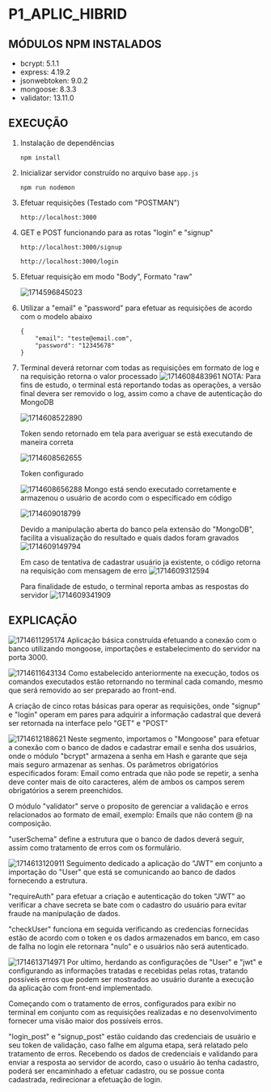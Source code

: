 # P1_APLIC_HIBRID

## MÓDULOS NPM INSTALADOS

* bcrypt: 5.1.1
* express: 4.19.2
* jsonwebtoken: 9.0.2
* mongoose: 8.3.3
* validator: 13.11.0

## EXECUÇÃO

1. Instalação de dependências

   ```node
   npm install
   ```
2. Inicializar servidor construído no arquivo base `app.js`

   ```node
   npm run nodemon
   ```
3. Efetuar requisições (Testado com "POSTMAN")

   ```REQUEST
   http://localhost:3000
   ```
4. GET e POST funcionando para as rotas "login" e "signup"

   ```POST
   http://localhost:3000/signup
   ```

   ```post
   http://localhost:3000/login
   ```
5. Efetuar requisição em modo "Body", Formato "raw"

   ![1714596845023](image/README/1714596845023.png)
6. Utilizar a "email" e "password" para efetuar as requisições de acordo com o modelo abaixo

   ```
   {
       "email": "teste@email.com",
       "password": "12345678"
   }
   ```
7. Terminal deverá retornar com todas as requisições em formato de log e na requisição retorna o valor processado
   ![1714608483961](image/README/1714608483961.png)
   NOTA: Para fins de estudo, o terminal está reportando todas as operações, a versão final devera ser removido o log, assim como a chave de autenticação do MongoDB

   ![1714608522890](image/README/1714608522890.png)

   Token sendo retornado em tela para averiguar se está executando de maneira correta

   ![1714608562655](image/README/1714608562655.png)

   Token configurado

   ![1714608656288](image/README/1714608656288.png)
   Mongo está sendo executado corretamente e armazenou o usuário de acordo com o especificado em código

   ![1714609018799](image/README/1714609018799.png)

   Devido a manipulação aberta do banco pela extensão do "MongoDB", facilita a visualização do resultado e quais dados foram gravados
   ![1714609149794](image/README/1714609149794.png)

   Em caso de tentativa de cadastrar usuário ja existente, o código retorna na requisição com mensagem de erro
   ![1714609312594](image/README/1714609312594.png)

   Para finalidade de estudo, o terminal reporta ambas as respostas do servidor
   ![1714609341909](image/README/1714609341909.png)

## EXPLICAÇÃO

![1714611295174](image/README/1714611295174.png)
Aplicação básica construída efetuando a conexão com o banco utilizando mongoose, importações e estabelecimento do servidor na porta 3000.

![1714611643134](image/README/1714611643134.png)
Como estabelecido anteriormente na execução, todos os comandos executados estão retornando no terminal cada comando, mesmo que será removido ao ser preparado ao front-end.

A criação de cinco rotas básicas para operar as requisições, onde "signup" e "login" operam em pares para adquirir a informação cadastral que deverá ser retornada na interface pelo "GET" e "POST"

![1714612188621](image/README/1714612188621.png)
Neste segmento, importamos o "Mongoose" para efetuar a conexão com o banco de dados e cadastrar email e senha dos usuários, onde o módulo "bcrypt" armazena a senha em Hash e garante  que seja mais seguro armazenar as senhas. Os parâmetros obrigatórios especificados foram: Email como entrada que não pode se repetir, a senha deve conter mais de oito caracteres, além de ambos os campos serem obrigatórios a serem preenchidos.

O módulo "validator" serve o proposito de gerenciar a validação e erros relacionados ao formato de email, exemplo: Emails que não contem @ na composição.

"userSchema" define a estrutura que o banco de dados deverá seguir, assim como tratamento de erros com os formulário.

![1714613120911](image/README/1714613120911.png)
Seguimento dedicado a aplicação do "JWT" em conjunto a importação do "User" que está se comunicando ao banco de dados fornecendo a estrutura.

"requireAuth" para efetuar a criação e autenticação do token "JWT" ao verificar a chave secreta se bate com o cadastro do usuário para evitar fraude na manipulação de dados.

"checkUser" funciona em seguida verificando as credencias fornecidas estão de acordo com o token e os dados armazenados em banco, em caso de falha no login ele retornara "nulo" e o usuários não será autenticado.

![1714613714971](image/README/1714613714971.png)
Por ultimo, herdando as configurações de "User" e "jwt" e configurando as informações tratadas e recebidas pelas rotas, tratando possíveis erros que podem ser mostrados ao usuário durante a execução da aplicação com front-end implementado.

Começando com o tratamento de erros, configurados para exibir no terminal em conjunto com as requisições realizadas e no desenvolvimento fornecer uma visão maior dos possíveis erros.

"login_post" e "signup_post" estão cuidando das credenciais de usuário e seu token de validação, caso falhe em alguma etapa, será relatado pelo tratamento de erros. Recebendo os dados de credenciais e validando para enviar a resposta ao servidor de acordo, caso o usuário ão tenha cadastro, poderá ser encaminhado a efetuar cadastro, ou se possue conta cadastrada, redirecionar a efetuação de login.